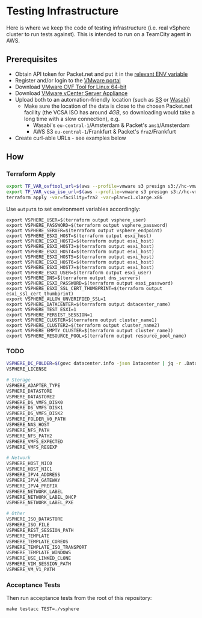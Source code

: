 # Testing Infrastructure

Here is where we keep the code of testing infrastructure (i.e. real vSphere cluster to run tests against).
This is intended to run on a TeamCity agent in AWS.

## Prerequisites

- Obtain API token for Packet.net and put it in the [relevant ENV variable](https://www.terraform.io/docs/providers/packet/#auth_token)
- Register and/or login to the [VMware portal](https://my.vmware.com/web/vmware/login)
- Download [VMware OVF Tool for Linux 64-bit](https://my.vmware.com/group/vmware/details?downloadGroup=OVFTOOL410&productId=353)
- Download [VMware vCenter Server Appliance](https://my.vmware.com/group/vmware/details?downloadGroup=VC67U1B&productId=742&rPId=31320)
- Upload both to an automation-friendly location (such as [S3](https://aws.amazon.com/s3/) or [Wasabi](https://wasabi.com/))
  - Make sure the location of the data is close to the chosen Packet.net facility
  	(the VCSA ISO has around *4GB*, so downloading would take a long time with a slow connection), e.g.
    - Wasabi's `eu-central-1`/Amsterdam & Packet's `ams1`/Amsterdam
    - AWS S3 `eu-central-1`/Frankfurt & Packet's `fra2`/Frankfurt
- Create curl-able URLs - see examples below

## How

### Terraform Apply

```sh
export TF_VAR_ovftool_url=$(aws --profile=vmware s3 presign s3://hc-vmware-eu-central-1/vmware-ovftool/VMware-ovftool-4.3.0-7948156-lin.x86_64.bundle)
export TF_VAR_vcsa_iso_url=$(aws --profile=vmware s3 presign s3://hc-vmware-eu-central-1/vmware-vsphere/VMware-VCSA-all-6.7.0-11726888.iso)
terraform apply -var=facility=fra2 -var=plan=c1.xlarge.x86
```

Use `output`s to set environment variables accordingly:

```
export VSPHERE_USER=$(terraform output vsphere_user)
export VSPHERE_PASSWORD=$(terraform output vsphere_password)
export VSPHERE_SERVER=$(terraform output vsphere_endpoint)
export VSPHERE_ESXI_HOST=$(terraform output esxi_host)
export VSPHERE_ESXI_HOST2=$(terraform output esxi_host)
export VSPHERE_ESXI_HOST3=$(terraform output esxi_host)
export VSPHERE_ESXI_HOST4=$(terraform output esxi_host)
export VSPHERE_ESXI_HOST5=$(terraform output esxi_host)
export VSPHERE_ESXI_HOST6=$(terraform output esxi_host)
export VSPHERE_ESXI_HOST7=$(terraform output esxi_host)
export VSPHERE_ESXI_USER=$(terraform output esxi_user)
export VSPHERE_DNS=$(terraform output dns_servers)
export VSPHERE_ESXI_PASSWORD=$(terraform output esxi_password)
export VSPHERE_ESXI_SSL_CERT_THUMBPRINT=$(terraform output esxi_ssl_cert_thumbprint)
export VSPHERE_ALLOW_UNVERIFIED_SSL=1
export VSPHERE_DATACENTER=$(terraform output datacenter_name)
export VSPHERE_TEST_ESXI=1
export VSPHERE_PERSIST_SESSION=1
export VSPHERE_CLUSTER=$(terraform output cluster_name1)
export VSPHERE_CLUSTER2=$(terraform output cluster_name2)
export VSPHERE_EMPTY_CLUSTER=$(terraform output cluster_name3)
export VSPHERE_RESOURCE_POOL=$(terraform output resource_pool_name)
```

### TODO

```sh
VSPHERE_DC_FOLDER=$(govc datacenter.info -json Datacenter | jq -r .Datacenters[0].Parent.Value)
VSPHERE_LICENSE

# Storage
VSPHERE_ADAPTER_TYPE
VSPHERE_DATASTORE
VSPHERE_DATASTORE2
VSPHERE_DS_VMFS_DISK0
VSPHERE_DS_VMFS_DISK1
VSPHERE_DS_VMFS_DISK2
VSPHERE_FOLDER_V0_PATH
VSPHERE_NAS_HOST
VSPHERE_NFS_PATH
VSPHERE_NFS_PATH2
VSPHERE_VMFS_EXPECTED
VSPHERE_VMFS_REGEXP

# Network
VSPHERE_HOST_NIC0
VSPHERE_HOST_NIC1
VSPHERE_IPV4_ADDRESS
VSPHERE_IPV4_GATEWAY
VSPHERE_IPV4_PREFIX
VSPHERE_NETWORK_LABEL
VSPHERE_NETWORK_LABEL_DHCP
VSPHERE_NETWORK_LABEL_PXE

# Other
VSPHERE_ISO_DATASTORE
VSPHERE_ISO_FILE
VSPHERE_REST_SESSION_PATH
VSPHERE_TEMPLATE
VSPHERE_TEMPLATE_COREOS
VSPHERE_TEMPLATE_ISO_TRANSPORT
VSPHERE_TEMPLATE_WINDOWS
VSPHERE_USE_LINKED_CLONE
VSPHERE_VIM_SESSION_PATH
VSPHERE_VM_V1_PATH
```

### Acceptance Tests

Then run acceptance tests from the root of this repository:

```
make testacc TEST=./vsphere
```
